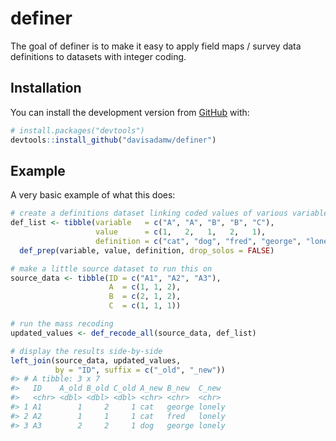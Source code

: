 
<!-- README.md is generated from README.Rmd. Please edit that file -->

# definer

<!-- badges: start -->

<!-- badges: end -->

The goal of definer is to make it easy to apply field maps / survey data
definitions to datasets with integer coding.

## Installation

You can install the development version from
[GitHub](https://github.com/) with:

``` r
# install.packages("devtools")
devtools::install_github("davisadamw/definer")
```

## Example

A very basic example of what this does:

``` r
# create a definitions dataset linking coded values of various variables to what they represent
def_list <- tibble(variable   = c("A", "A", "B", "B", "C"),
                   value      = c(1,   2,   1,   2,   1),
                   definition = c("cat", "dog", "fred", "george", "lonely")) %>%
  def_prep(variable, value, definition, drop_solos = FALSE)

# make a little source dataset to run this on
source_data <- tibble(ID = c("A1", "A2", "A3"),
                      A  = c(1, 1, 2),
                      B  = c(2, 1, 2),
                      C  = c(1, 1, 1))

# run the mass recoding
updated_values <- def_recode_all(source_data, def_list)

# display the results side-by-side
left_join(source_data, updated_values, 
          by = "ID", suffix = c("_old", "_new"))
#> # A tibble: 3 x 7
#>   ID    A_old B_old C_old A_new B_new  C_new 
#>   <chr> <dbl> <dbl> <dbl> <chr> <chr>  <chr> 
#> 1 A1        1     2     1 cat   george lonely
#> 2 A2        1     1     1 cat   fred   lonely
#> 3 A3        2     2     1 dog   george lonely
```
